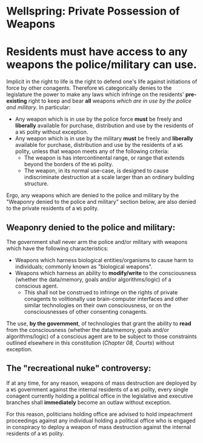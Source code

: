# Wellspring: Private Possession of Weapons

# Residents must have access to any weapons the police/military can use.

Implicit in the right to life is the right to defend one's life against initiations of force by other conagents. Therefore `WS` categorically denies to the legislature the power to make any laws which infringe on the residents' **pre-existing** right to keep and bear **all** weapons _which are in use by the police and military_. In particular:
- Any weapon which is in use by the police force **must** be freely and **liberally** available for purchase, distribution and use by the residents of a `WS` polity without exception.
- Any weapon which is in use by the military **must** be freely and **liberally** available for purchase, distribution and use by the residents of a `WS` polity, unless that weapon meets any of the following criteria:
  - The weapon is has intercontinental range, or range that extends beyond the borders of the `WS` polity.
  - The weapon, in its normal use-case, is designed to cause indiscriminate destruction at a scale larger than an ordinary building structure.

Ergo, any weapons which are denied to the police and military by the "Weaponry denied to the police and military" section below, are also denied to the private residents of a `WS` polity.

## Weaponry denied to the police and military:

The government shall never arm the police and/or military with weapons which have the following characteristics:
- Weapons which harness biological entities/organisms to cause harm to individuals; commonly known as "biological weapons".
- Weapons which harness an ability to **modify/write** to the consciousness (whether the data/memory, goals and/or algorithms/logic) of a conscious agent.
  - This shall not be construed to infringe on the rights of private conagents to volitionally use brain-computer interfaces and other similar technologies on their own consciousness, or on the consciousnesses of other consenting conagents.

The use, **by the government**, of technologies that grant the ability to **read** from the consciousness (whether the data/memory, goals and/or algorithms/logic) of a conscious agent are to be subject to those constraints outlined elsewhere in this constitution (_Chapter 08, Courts_) without exception.

## The "recreational nuke" controversy:

If at any time, for any reason, weapons of mass destruction are deployed by a `WS` government against the internal residents of a `WS` polity, every single conagent currently holding a political office in the legislative and executive branches shall **immediately** become an outlaw without exception.

For this reason, politicians holding office are advised to hold impeachment proceedings against any individual holding a political office who is engaged in conspiracy to deploy a weapon of mass destruction against the internal residents of a `WS` polity.
